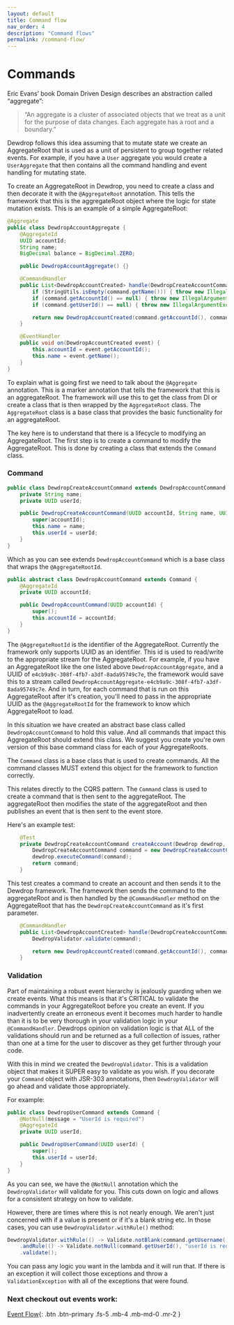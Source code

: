 ```yaml
---
layout: default
title: Command flow
nav_order: 4
description: "Command flows"
permalink: /command-flow/
---
```


# Commands
Eric Evans’ book Domain Driven Design describes an abstraction called “aggregate”:

> “An aggregate is a cluster of associated objects that we treat as a unit for the purpose of data changes. Each aggregate has a root and a boundary.”

Dewdrop follows this idea assuming that to mutate state we create an AggregateRoot that is used as a unit of persistent to group together related events. For example, if you have a `User` aggregate you would create a `UserAggregate` that then contains all the command handling and event handling for mutating state.

To create an AggregateRoot in Dewdrop, you need to create a class and then decorate it with the `@AggregateRoot` annotation. This tells the framework that this is the aggregateRoot object where the logic for state mutation exists. This is an example of a simple AggregateRoot: 

```java
@Aggregate
public class DewdropAccountAggregate {
    @AggregateId
    UUID accountId;
    String name;
    BigDecimal balance = BigDecimal.ZERO;

    public DewdropAccountAggregate() {}

    @CommandHandler
    public List<DewdropAccountCreated> handle(DewdropCreateAccountCommand command) {
        if (StringUtils.isEmpty(command.getName())) { throw new IllegalArgumentException("Name cannot be empty"); }
        if (command.getAccountId() == null) { throw new IllegalArgumentException("AccountId cannot be empty"); }
        if (command.getUserId() == null) { throw new IllegalArgumentException("UserId cannot be empty"); }

        return new DewdropAccountCreated(command.getAccountId(), command.getName(), command.getUserId());
    }

    @EventHandler
    public void on(DewdropAccountCreated event) {
        this.accountId = event.getAccountId();
        this.name = event.getName();
    }
}
```

To explain what is going first we need to talk about the `@Aggregate` annotation. This is a marker annotation that tells the framework that this is an aggregateRoot. The framework will use this to get the class from DI or create a class that is then wrapped by the `AggregateRoot` class. The `AggregateRoot` class is a base class that provides the basic functionality for an aggregateRoot.

The key here is to understand that there is a lifecycle to modifying an AggregateRoot. The first step is to create a command to modify the AggregateRoot. This is done by creating a class that extends the `Command` class.

### Command
```java
public class DewdropCreateAccountCommand extends DewdropAccountCommand {
    private String name;
    private UUID userId;

    public DewdropCreateAccountCommand(UUID accountId, String name, UUID userId) {
        super(accountId);
        this.name = name;
        this.userId = userId;
    }
}
```
Which as you can see extends `DewdropAccountCommand` which is a base class that wraps the `@AggregateRootId`.
```java
public abstract class DewdropAccountCommand extends Command {
    @AggregateId
    private UUID accountId;

    public DewdropAccountCommand(UUID accountId) {
        super();
        this.accountId = accountId;
    }
}
```
The `@AggregateRootId` is the identifier of the AggregateRoot. Currently the framework only supports UUID as an identifier. This id is used to read/write to the appropriate stream for the AggregateRoot. For example, if you have an AggregateRoot like the one listed above `DewdropAccountAggregate`, and a UUID of `e4cb9a9c-308f-4fb7-a3df-8ada95749c7e`, the framework would save this to a stream called `DewdropAccountAggregate-e4cb9a9c-308f-4fb7-a3df-8ada95749c7e`. And in turn, for each command that is run on this AggregateRoot after it's creation, you'll need to pass in the appropriate UUID as the `@AggregateRootId` for the framework to know which AggregateRoot to load.

In this situation we have created an abstract base class called `DewdropAccountCommand` to hold this value. And all commands that impact this AggregateRoot should extend this class. We suggest you create you're own version of this base command class for each of your AggregateRoots. 

The `Command` class is a base class that is used to create commands. All the command classes MUST extend this object for the framework to function correctly. 

This relates directly to the CQRS pattern. The `Command` class is used to create a command that is then sent to the aggregateRoot. The aggregateRoot then modifies the state of the aggregateRoot and then publishes an event that is then sent to the event store.

Here's an example test:
```java
    @Test
    private DewdropCreateAccountCommand createAccount(Dewdrop dewdrop, UUID userId) {
        DewdropCreateAccountCommand command = new DewdropCreateAccountCommand(UUID.randomUUID(), "test", userId);
        dewdrop.executeCommand(command);
        return command;
    }
```
This test creates a command to create an account and then sends it to the Dewdrop framework. The framework then sends the command to the aggregateRoot and is then handled by the `@CommandHandler` method on the AggregateRoot that has the `DewdropCreateAccountCommand` as it's first parameter.
```java
    @CommandHandler
    public List<DewdropAccountCreated> handle(DewdropCreateAccountCommand command) {
        DewdropValidator.validate(command);

        return new DewdropAccountCreated(command.getAccountId(), command.getName(), command.getUserId());
    }
```

### Validation
Part of maintaining a robust event hierarchy is jealously guarding when we create events. What this means is that it's CRITICAL to validate the commands in your AggregateRoot before you create an event. If you inadvertently create an erroneous event it becomes much harder to handle than it is to be very thorough in your validation logic in your `@CommandHandler`. Dewdrops opinion on validation logic is that ALL of the validations should run and be returned as a full collection of issues, rather than one at a time for the user to discover as they get further through your code. 

With this in mind we created the `DewdropValidator`. This is a validation object that makes it SUPER easy to validate as you wish. If you decorate your `Command` object with JSR-303 annotations, then `DewdropValidator` will go ahead and validate those appropriately. 


For example:

```java
public class DewdropUserCommand extends Command {
    @NotNull(message = "UserId is required")
    @AggregateId
    private UUID userId;

    public DewdropUserCommand(UUID userId) {
        super();
        this.userId = userId;
    }
}
```
As you can see, we have the `@NotNull` annotation which the `DewdropValidator` will validate for you. This cuts down on logic and allows for a consistent strategy on how to validate.  

However, there are times where this is not nearly enough. We aren't just concerned with if a value is present or if it's a blank string etc. In those cases, you can use `DewdropValidator.withRule()` method:

```java
DewdropValidator.withRule(() -> Validate.notBlank(command.getUsername(), "username is required"))
    .andRule(() -> Validate.notNull(command.getUserId(), "userId is required"))
    .validate();
```
You can pass any logic you want in the lambda and it will run that. If there is an exception it will collect those exceptions and throw a `ValidationException` with all of the exceptions that were found. 

### Next checkout out events work:

[Event Flow](/event-flow){: .btn .btn-primary .fs-5 .mb-4 .mb-md-0 .mr-2 }